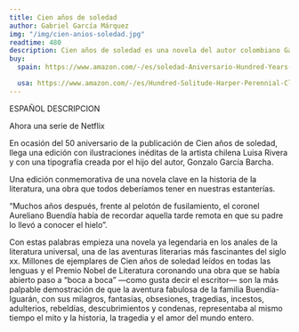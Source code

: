 ```yaml
---
title: Cien años de soledad
author: Gabriel García Márquez
img: "/img/cien-anios-soledad.jpg"
readtime: 480
description: Cien años de soledad es una novela del autor colombiano Gabriel García Márquez, publicada en 1967. La obra narra la historia de la familia Buendía y su influencia en la vida de la población de Macondo. La novela explora temas como el amor, la muerte, la locura y la historia de la humanidad, y se centra en la idea de que el tiempo es una fuerza que transforma todo.
buy:
  spain: https://www.amazon.com/-/es/soledad-Aniversario-Hundred-Years-Solitude/dp/0525562443?crid=L5HEI29M9NYD&dib=eyJ2IjoiMSJ9.6OtueZ2SyPeF12Hvd8iHSh03P-fxO_3Iv8Ad9zMgdtbHk4dRu1T65vl_-Ua1wAy2exA2kK5Pdr4N1gc1PfP3Oz8NobAJX47AweFRGDrEiYt4-db45ZM7OGqy-Mtt8AedQNq5TDUZTUFjG4LKl1m8BnkEeKRbGdrDWuiwSWtfZk4FTfp67m8K69u_PDHvUcRq3GnHM5q5qE_ipj50hBIMY_blKalioDH_UyV-px7FTT0.vmAnIWPdW57j2XnnYImLAi95lqLAE7fzNja3ISOvm4s&dib_tag=se&keywords=cien+a%C3%B1os+de+soledad+gabriel+garcia+marquez&qid=1738468388&sprefix=cien+%2Caps%2C267&sr=8-1

  usa: https://www.amazon.com/-/es/Hundred-Solitude-Harper-Perennial-Classics/dp/0060883286?crid=H9KKQRS1VCTL&dib=eyJ2IjoiMSJ9.g2hyWyIYGWXWOLUjXbgKu2vf2O3BsBjfvNt-hC-rjiQvrmT4UC_KacsY62dJ80Tp451JrClltUbeRAjCOY56xAnU3QJbO41bN_auJZWYeyDhPi4aOAgq0l8UhiDzmGZQq8YIdwVkND4BWFzJqPTh4aStIoiI2KncxjVWRbItGUl3BdvUjQUJELoIadFmHmzc0lOJhUu13fObHekA-atSBpEYBPuXD86cgygkcfB0DME.KiagxdgQkVrIEYjud4RniNpxLGThOt7jmUDgvroce-M&dib_tag=se&keywords=cien+a%C3%B1os+de+soledad+gabriel+garcia+marquez+english&qid=1738468444&sprefix=cien+a%C3%B1os+de+soledad+gabriel+garcia+marquez+%2Caps%2C220&sr=8-1
---
```


ESPAÑOL DESCRIPCION

Ahora una serie de Netflix

En ocasión del 50 aniversario de la publicación de Cien años de soledad, llega una edición con ilustraciones inéditas de la artista chilena Luisa Rivera y con una tipografía creada por el hijo del autor, Gonzalo García Barcha.

Una edición conmemorativa de una novela clave en la historia de la literatura, una obra que todos deberíamos tener en nuestras estanterías.

“Muchos años después, frente al pelotón de fusilamiento, el coronel Aureliano Buendía había de recordar aquella tarde remota en que su padre lo llevó a conocer el hielo”.

Con estas palabras empieza una novela ya legendaria en los anales de la literatura universal, una de las aventuras literarias más fascinantes del siglo xx. Millones de ejemplares de Cien años de soledad leídos en todas las lenguas y el Premio Nobel de Literatura coronando una obra que se había abierto paso a “boca a boca” —como gusta decir el escritor— son la más palpable demostración de que la aventura fabulosa de la familia Buendía-Iguarán, con sus milagros, fantasías, obsesiones, tragedias, incestos, adulterios, rebeldías, descubrimientos y condenas, representaba al mismo tiempo el mito y la historia, la tragedia y el amor del mundo entero.
